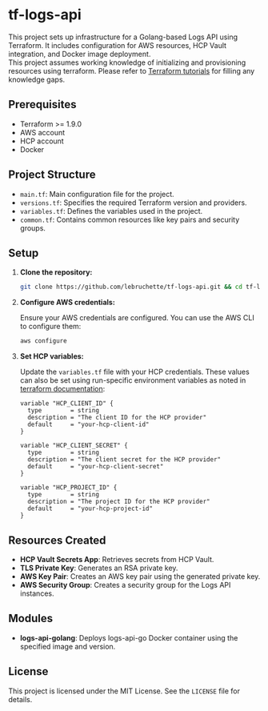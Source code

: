 # tf-logs-api

This project sets up infrastructure for a Golang-based Logs API using Terraform. 
It includes configuration for AWS resources, HCP Vault integration, and Docker image deployment.  
This project assumes working knowledge of initializing and provisioning resources using terraform. Please refer to [Terraform tutorials](https://developer.hashicorp.com/terraform/tutorials/aws-get-started) for filling any knowledge gaps.
## Prerequisites

- Terraform >= 1.9.0
- AWS account
- HCP account
- Docker

## Project Structure

- `main.tf`: Main configuration file for the project.
- `versions.tf`: Specifies the required Terraform version and providers.
- `variables.tf`: Defines the variables used in the project.
- `common.tf`: Contains common resources like key pairs and security groups.

## Setup

1. **Clone the repository:**

    ```sh
    git clone https://github.com/lebruchette/tf-logs-api.git && cd tf-logs-api
    ```

2. **Configure AWS credentials:**

   Ensure your AWS credentials are configured. You can use the AWS CLI to configure them:

    ```sh
    aws configure
    ```

3. **Set HCP variables:**

   Update the `variables.tf` file with your HCP credentials. These values can also be set using run-specific environment variables as noted in [terraform documentation](https://developer.hashicorp.com/terraform/cloud-docs/workspaces/variables/managing-variables#run-specific-variables):

    ```hcl
    variable "HCP_CLIENT_ID" {
      type        = string
      description = "The client ID for the HCP provider"
      default     = "your-hcp-client-id"
    }

    variable "HCP_CLIENT_SECRET" {
      type        = string
      description = "The client secret for the HCP provider"
      default     = "your-hcp-client-secret"
    }

    variable "HCP_PROJECT_ID" {
      type        = string
      description = "The project ID for the HCP provider"
      default     = "your-hcp-project-id"
    }
    ```

## Resources Created

- **HCP Vault Secrets App**: Retrieves secrets from HCP Vault.
- **TLS Private Key**: Generates an RSA private key.
- **AWS Key Pair**: Creates an AWS key pair using the generated private key.
- **AWS Security Group**: Creates a security group for the Logs API instances.

## Modules

- **logs-api-golang**: Deploys logs-api-go Docker container using the specified image and version.

## License

This project is licensed under the MIT License. See the `LICENSE` file for details.